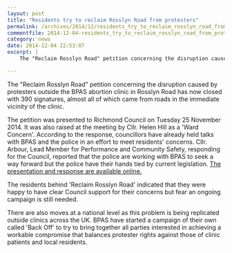```yaml
---
layout: post
title: "Residents try to reclaim Rosslyn Road from protesters"
permalink: /archives/2014/12/residents_try_to_reclaim_rosslyn_road_from_protest.html
commentfile: 2014-12-04-residents_try_to_reclaim_rosslyn_road_from_protest
category: news
date: 2014-12-04 22:53:07
excerpt: |
    The "Reclaim Rosslyn Road" petition concerning the disruption caused by protesters outside the BPAS abortion clinic in Rosslyn Road has now closed with 390 signatures, almost all of which came from roads in the immediate vicinity of the clinic.

---
```


The "Reclaim Rosslyn Road" petition concerning the disruption caused by protesters outside the BPAS abortion clinic in Rosslyn Road has now closed with 390 signatures, almost all of which came from roads in the immediate vicinity of the clinic.

The petition was presented to Richmond Council on Tuesday 25 November 2014. It was also raised at the meeting by Cllr. Helen Hill as a 'Ward Concern'. According to the response, councillors have already held talks with BPAS and the police in an effort to meet residents' concerns. Cllr. Arbour, Lead Member for Performance and Community Safety, responding for the Council, reported that the police are working with BPAS to seek a way forward but the police have their hands tied by current legislation. [The presentation and response are available online.](http://www.richmond.public-i.tv/core/portal/webcast_interactive/153502)

The residents behind 'Reclaim Rosslyn Road' indicated that they were happy to have clear Council support for their concerns but fear an ongoing campaign is still needed.

There are also moves at a national level as this problem is being replicated outside clinics across the UK. BPAS have started a campaign of their own called 'Back Off' to try to bring together all parties interested in achieving a workable compromise that balances protester rights against those of clinic patients and local residents.

